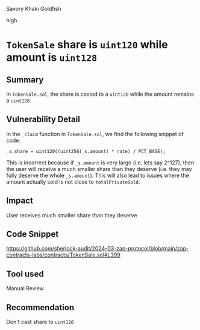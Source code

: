 Savory Khaki Goldfish

high

# `TokenSale` share is `uint120` while amount is `uint128`

## Summary

In `TokenSale.sol`, the share is casted to a `uint120` while the amount remains a `uint128`. 

## Vulnerability Detail

In the `_claim` function in `TokenSale.sol`, we find the following snippet of code:

`_s.share = uint120((uint256(_s.amount) * rate) / PCT_BASE);`

This is incorrect because if `_s.amount` is very large (i.e. lets say 2^127), then the user will receive a much smaller share than they deserve (i.e. they may fully deserve the whole `_s.amount`). This will also lead to issues where the amount actually sold is not close to `totalPrivateSold`.

## Impact

User receives much smaller share than they deserve 

## Code Snippet

https://github.com/sherlock-audit/2024-03-zap-protocol/blob/main/zap-contracts-labs/contracts/TokenSale.sol#L399

## Tool used

Manual Review

## Recommendation
Don't cast share to `uint120`